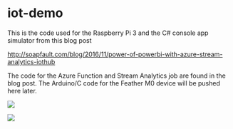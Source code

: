 # iot-demo

This is the code used for the Raspberry Pi 3 and the C# console app simulator from this blog post

http://soapfault.com/blog/2016/11/power-of-powerbi-with-azure-stream-analytics-iothub

The code for the Azure Function and Stream Analytics job are found in the blog post. The Arduino/C code for the Feather M0 device will be pushed here later.

![](http://soapfault.com/blog/wp-content/uploads/2016/11/iothub-scenario1.png)

![](http://soapfault.com/blog/wp-content/uploads/2016/11/iothub-scenario1.png)
